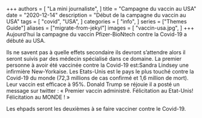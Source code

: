 +++
authors = [
    "La mini journaliste",
]
title = "Campagne du vaccin au USA"
date = "2020-12-14"
description = "Début de la campagne du vaccin au USA"
tags = [
    "covid",
    "USA",
]
categories = [
    "info",
]
series = ["Themes Guide"]
aliases = ["migrate-from-jekyl"]
images = [
    "vaccin-usa.jpg",
]
+++
Aujourd’hui la campagne du vaccin Pfizer-BioNtech contre la Covid-19 a débuté au USA.
<!--more-->

Ils ne savent pas à quelle effets secondaire ils devront s’attendre alors il seront suivis par des médecin spécialisé dans ce domaine.
La premier personne à avoir été vaccinée contre la Covid-19 est:Sandra Lindsey une infirmière New-Yorkaise. 
Les Etats-Unis est le pays le plus touché contre la Covid-19 du monde (72,3 millions de cas confirmé et 1,6 million de mort).
Leur vaccin est efficace à 95%. Donald Trump se réjouie il a posté un message sur twitter : « Premier vaccin administré. Félicitation au Etat-Unis! Félicitation au MONDE ! »

Les ehpads seront les deuxièmes à se faire vacciner contre le Covid-19.